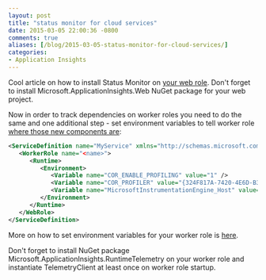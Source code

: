 ```yaml
---
layout: post
title: "status monitor for cloud services"
date: 2015-03-05 22:00:36 -0800
comments: true
aliases: [/blog/2015-03-05-status-monitor-for-cloud-services/]
categories: 
- Application Insights
---
```

Cool article on how to install Status Monitor on [your web role](http://www.greenfinch.ie/how-to-deploy-application-insights-status-monitor-preview-on-a-cloud-service-webrole/). Don't forget to install Microsoft.ApplicationInsights.Web NuGet package for your web project.

Now in order to track dependencies on worker roles you need to do the same and one additional step - set environment variables to tell worker role [where those new components are](/blog/2015/01/05/track-dependencies-in-console-application/):  

``` xml
<ServiceDefinition name="MyService" xmlns="http://schemas.microsoft.com/ServiceHosting/2008/10/ServiceDefinition">
   <WorkerRole name="<name>">
      <Runtime>
         <Environment>
            <Variable name="COR_ENABLE_PROFILING" value="1" />
            <Variable name="COR_PROFILER" value="{324F817A-7420-4E6D-B3C1-143FBED6D855}" />
            <Variable name="MicrosoftInstrumentationEngine_Host" value="{CA487940-57D2-10BF-11B2-A3AD5A13CBC0}" />
         </Environment>
      </Runtime>     
   </WebRole>
</ServiceDefinition>
```
More on how to set environment variables for your worker role is [here](https://msdn.microsoft.com/en-us/library/azure/gg432991.aspx).

Don't forget to install NuGet package Microsoft.ApplicationInsights.RuntimeTelemetry on your worker role and instantiate TelemetryClient at least once on worker role startup.